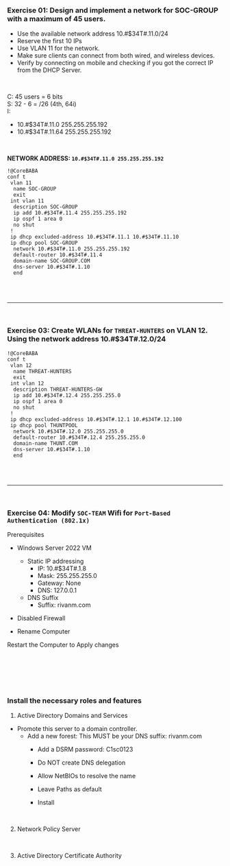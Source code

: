 
<!-- Monitor Number = #$34T# -->

### Exercise 01: Design and implement a network for SOC-GROUP with a maximum of 45 users.
- Use the available network address 10.#$34T#.11.0/24  
- Reserve the first 10 IPs  
- Use VLAN 11 for the network.  
- Make sure clients can connect from both wired, and wireless devices.  
- Verify by connecting on mobile and checking if you got the correct IP from the DHCP Server.  

<br>

C: 45 users = 6 bits  
S: 32 - 6 = /26 (4th, 64i)  
I:  
  - 10.#$34T#.11.0 255.255.255.192  
  - 10.#$34T#.11.64 255.255.255.192   

<br>

__NETWORK ADDRESS: `10.#$34T#.11.0 255.255.255.192`__  

~~~
!@CoreBABA
conf t
 vlan 11
  name SOC-GROUP
  exit
 int vlan 11
  description SOC-GROUP
  ip add 10.#$34T#.11.4 255.255.255.192
  ip ospf 1 area 0
  no shut
 !
 ip dhcp excluded-address 10.#$34T#.11.1 10.#$34T#.11.10
 ip dhcp pool SOC-GROUP
  network 10.#$34T#.11.0 255.255.255.192
  default-router 10.#$34T#.11.4
  domain-name SOC-GROUP.COM
  dns-server 10.#$34T#.1.10
  end
~~~

<br>
<br>

---
&nbsp;

### Exercise 03: Create WLANs for `THREAT-HUNTERS` on VLAN 12. Using the network address 10.#$34T#.12.0/24

~~~
!@CoreBABA
conf t
 vlan 12
  name THREAT-HUNTERS
  exit
 int vlan 12
  description THREAT-HUNTERS-GW
  ip add 10.#$34T#.12.4 255.255.255.0
  ip ospf 1 area 0
  no shut
 !
 ip dhcp excluded-address 10.#$34T#.12.1 10.#$34T#.12.100
 ip dhcp pool THUNTPOOL
  network 10.#$34T#.12.0 255.255.255.0
  default-router 10.#$34T#.12.4 255.255.255.0
  domain-name THUNT.COM
  dns-server 10.#$34T#.1.10
  end
~~~

<br>
<br>

---
&nbsp;

### Exercise 04: Modify `SOC-TEAM` Wifi for `Port-Based Authentication (802.1x)`
Prerequisites  
- Windows Server 2022 VM  
  - Static IP addressing  
    - IP: 10.#$34T#.1.8  
	- Mask: 255.255.255.0  
	- Gateway: None  
	- DNS: 127.0.0.1  
  - DNS Suffix  
    - Suffix: rivanm.com  

- Disabled Firewall  
- Rename Computer  

Restart the Computer to Apply changes  

&nbsp;
---
&nbsp;

### Install the necessary roles and features
1. Active Directory Domains and Services 
  - Promote this server to a domain controller. 
    - Add a new forest: This MUST be your DNS suffix: rivanm.com 
	  - Add a DSRM password: C1sc0123 
	  - Do NOT create DNS delegation 
	  - Allow NetBIOs to resolve the name 
	  - Leave Paths as default 
	
	  - Install

<br>

2. Network Policy Server

<br>

3. Active Directory Certificate Authority
